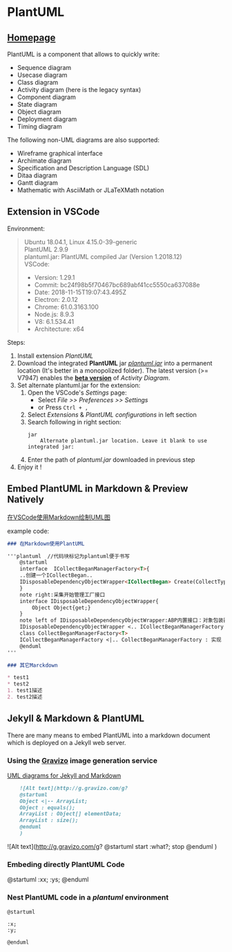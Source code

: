 # PlantUML

## [Homepage](http://plantuml.com)

PlantUML is a component that allows to quickly write:  

- Sequence diagram
- Usecase diagram
- Class diagram
- Activity diagram (here is the legacy syntax)
- Component diagram
- State diagram
- Object diagram
- Deployment diagram
- Timing diagram

The following non-UML diagrams are also supported:  

- Wireframe graphical interface
- Archimate diagram
- Specification and Description Language (SDL)
- Ditaa diagram
- Gantt diagram
- Mathematic with AsciiMath or JLaTeXMath notation

## Extension in VSCode

Environment:
> Ubuntu 18.04.1, Linux 4.15.0-39-generic  
> PlantUML 2.9.9  
> plantuml.jar: PlantUML compiled Jar (Version 1.2018.12)  
> VSCode:
> - Version: 1.29.1
> - Commit: bc24f98b5f70467bc689abf41cc5550ca637088e
> - Date: 2018-11-15T19:07:43.495Z
> - Electron: 2.0.12
> - Chrome: 61.0.3163.100
> - Node.js: 8.9.3
> - V8: 6.1.534.41
> - Architecture: x64

Steps:  

1. Install extension _PlantUML_  
1. Download the integrated **PlantUML** jar [_plantuml.jar_](http://plantuml.com/download) into a permanent location (It's better in a monopolized folder).
    The latest version (>= V7947) enables the [**beta version**](http://plantuml.com/activity-diagram-beta) of _Activity Diagram_.
1. Set alternate plantuml.jar for the extension:  
    1. Open the VSCode's _Settings_ page:  
        - Select _File >> Preferences >> Settings_  
        - or Press `Ctrl + ,`  
    1. Select _Extensions_ & _PlantUML configurations_ in left section  
    1. Search following in right section:  
        ```text
        jar
            Alternate plantuml.jar location. Leave it blank to use integrated jar:
        ```
    1. Enter the path of _plantuml.jar_ downloaded in previous step  
1. Enjoy it !

## Embed PlantUML in Markdown & Preview Natively

[在VSCode使用Markdown绘制UML图](https://www.cnblogs.com/mainxx/p/9341876.html)

example code:

```markdown
### 在Markdown使用PlantUML

'''plantuml  //代码块标记为plantuml便于书写
    @startuml
    interface  ICollectBeganManagerFactory<T>{
    ..创建一个ICollectBegan..
    IDisposableDependencyObjectWrapper<ICollectBegan> Create(CollectTypes collectClassify);
    }
    note right:采集开始管理工厂接口
    interface IDisposableDependencyObjectWrapper{
        Object Object{get;}
    }
    note left of IDisposableDependencyObjectWrapper:ABP内置接口：对象包装器
    IDisposableDependencyObjectWrapper <.. ICollectBeganManagerFactory : 依赖
    class CollectBeganManagerFactory<T>
    ICollectBeganManagerFactory <|.. CollectBeganManagerFactory : 实现
    @enduml
'''

### 其它Marckdown

* test1
* test2
1. test1描述
2. test2描述
```

## Jekyll & Markdown & PlantUML

There are many means to embed PlantUML into a markdown document which is deployed on a Jekyll web server.

### Using the [Gravizo](http://www.gravizo.com/) image generation service

[UML diagrams for Jekyll and Markdown](http://www.dilek.me/uml/plantuml/markdown/2016/01/15/Uml-diagrams-in-Markdown-pages/)

```markdown
    ![Alt text](http://g.gravizo.com/g?
    @startuml
    Object <|-- ArrayList;
    Object : equals();
    ArrayList : Object[] elementData;
    ArrayList : size();
    @enduml
    )
```

![Alt text](http://g.gravizo.com/g?
@startuml
start
:what?;
stop
@enduml
)

### Embeding directly PlantUML Code

@startuml
:xx;
:ys;
@enduml

### Nest PlantUML code in a _plantuml_ environment

```plantuml
@startuml

:x;
:y;

@enduml
```